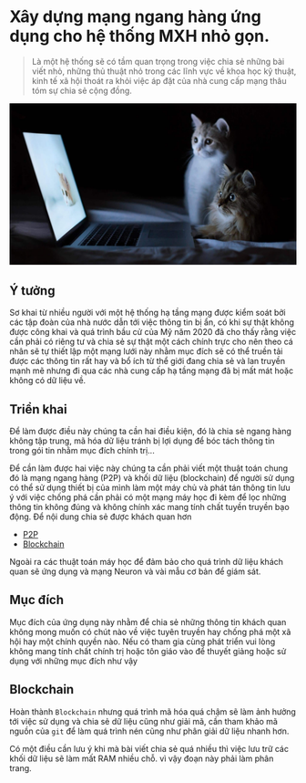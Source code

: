 # Xây dựng mạng ngang hàng ứng dụng cho hệ thống MXH nhỏ gọn.

> Là một hệ thống sẽ có tầm quan trọng trong việc chia sẻ những
bài viết nhỏ, những thủ thuật nhỏ trong các lĩnh vực về khoa học
kỹ thuật, kinh tế xã hội thoát ra khỏi việc áp đặt của nhà cung
cấp mạng thâu tóm sự chia sẻ cộng đồng.

![](https://github.com/nhattn/P2P-Microbloging/blob/main/images/automation-peer-programming.jpg?raw=true)

## Ý tưởng

Sơ khai từ nhiều người với một hệ thống hạ tầng mạng được kiểm soát
bởi các tập đoàn của nhà nước dẫn tới việc thông tin bị ẩn, có khi 
sự thật không được công khai và quá trình bầu cử của Mỹ năm 2020
đã cho thấy rằng việc cần phải có riêng tư và chia sẻ sự thật một
cách chính trực cho nên theo cá nhân sẽ tự thiết lập một mạng lưới
này nhằm mục đích sẽ có thể truền tải được các thông tin rất hay và
bổ ích từ thể giới đang chia sẻ và lan truyền mạnh mẽ nhưng đi qua
các nhà cung cấp hạ tầng mạng đã bị mất mát hoặc không có dữ liệu
về.

## Triển khai

Để làm được điều này chúng ta cần hai điều kiện, đó là chia sẻ ngang
hàng không tập trung, mã hóa dữ liệu tránh bị lợi dụng để bóc tách
thông tin trong gói tin nhằm mục đích chính trị...

Để cần làm được hai việc này chúng ta cần phải viết một thuật toán
chung đó là mạng ngang hàng (P2P) và khối dữ liệu (blockchain) để
người sử dụng có thể sử dụng thiết bị của mình làm một máy chủ và phát
tán thông tin lưu ý với việc chống phá cần phải có một mạng máy học
đi kèm để lọc những thông tin không đúng và không chính xác mang tính
chất tuyền truyền bạo động. Để nội dung chia sẻ được khách quan hơn


- [P2P](https://en.wikipedia.org/wiki/Peer-to-peer)
- [Blockchain](https://en.wikipedia.org/wiki/Blockchain)

Ngoài ra các thuật toán máy học để đảm bảo cho quá trình dữ liệu khách
quan sẽ ứng dụng và mạng Neuron và vài mẫu cơ bản để giám sát.

## Mục đích

Mục đích của ứng dụng này nhằm để chia sẻ những thông tin khách quan
không mong muốn có chút nào về việc tuyên truyền hay chống phá một xã
hội hay một chính quyền nào. Nếu có tham gia cùng phát triển vui lòng
không mang tính chất chính trị hoặc tôn giáo vào để thuyết giảng hoặc
sử dụng với những mục đích như vậy

## Blockchain

Hoàn thành `Blockchain` nhưng quá trình mã hóa quá chậm sẽ làm ảnh hưởng
tới việc sử dụng và chia sẻ dữ liệu cũng như giải mã, cần tham khảo mã
nguồn của `git` để làm quá trình nén cũng như phân giải dữ liệu nhanh hơn.

Có một điều cần lưu ý khi mà bài viết chia sẻ quá nhiều thì việc lưu trữ
các khối dữ liệu sẽ làm mất RAM nhiều chỗ. vì vậy đoạn này phải làm phân
trang.
